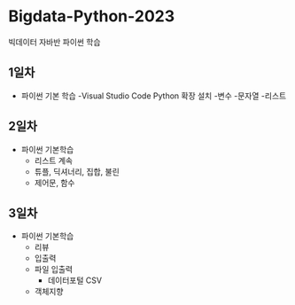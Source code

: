 # Bigdata-Python-2023
빅데이터 자바반 파이썬 학습


## 1일차
- 파이썬 기본 학습
    -Visual Studio Code Python 확장 설치
    -변수
    -문자열
    -리스트

## 2일차
- 파이썬 기본학습
    - 리스트 계속
    - 튜플, 딕셔너리, 집합, 불린
    - 제어문, 함수

## 3일차
- 파이썬 기본학습
    - 리뷰
    - 입출력
    - 파일 입출력
        - 데이터포털 CSV
    - 객체지향